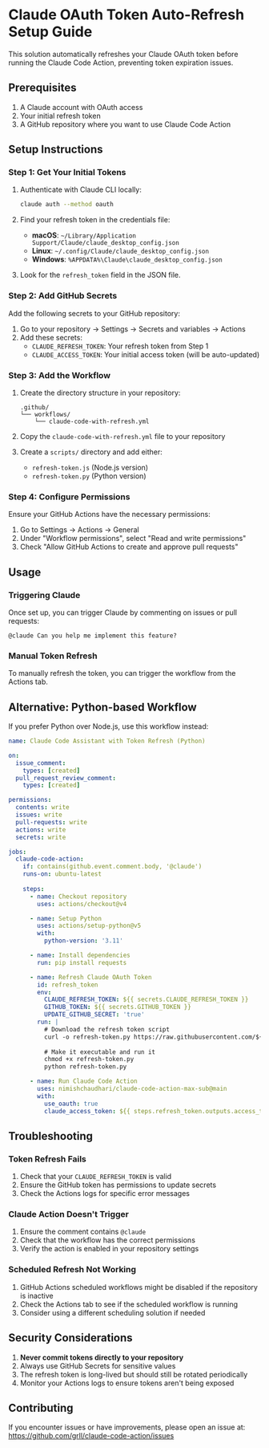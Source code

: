 # Claude OAuth Token Auto-Refresh Setup Guide

This solution automatically refreshes your Claude OAuth token before running the Claude Code Action, preventing token expiration issues.

## Prerequisites

1. A Claude account with OAuth access
2. Your initial refresh token
3. A GitHub repository where you want to use Claude Code Action

## Setup Instructions

### Step 1: Get Your Initial Tokens

1. Authenticate with Claude CLI locally:
   ```bash
   claude auth --method oauth
   ```

2. Find your refresh token in the credentials file:
   - **macOS**: `~/Library/Application Support/Claude/claude_desktop_config.json`
   - **Linux**: `~/.config/Claude/claude_desktop_config.json`
   - **Windows**: `%APPDATA%\Claude\claude_desktop_config.json`

3. Look for the `refresh_token` field in the JSON file.

### Step 2: Add GitHub Secrets

Add the following secrets to your GitHub repository:

1. Go to your repository → Settings → Secrets and variables → Actions
2. Add these secrets:
   - `CLAUDE_REFRESH_TOKEN`: Your refresh token from Step 1
   - `CLAUDE_ACCESS_TOKEN`: Your initial access token (will be auto-updated)

### Step 3: Add the Workflow

1. Create the directory structure in your repository:
   ```
   .github/
   └── workflows/
       └── claude-code-with-refresh.yml
   ```

2. Copy the `claude-code-with-refresh.yml` file to your repository

3. Create a `scripts/` directory and add either:
   - `refresh-token.js` (Node.js version)
   - `refresh-token.py` (Python version)

### Step 4: Configure Permissions

Ensure your GitHub Actions have the necessary permissions:

1. Go to Settings → Actions → General
2. Under "Workflow permissions", select "Read and write permissions"
3. Check "Allow GitHub Actions to create and approve pull requests"

## Usage

### Triggering Claude

Once set up, you can trigger Claude by commenting on issues or pull requests:

```
@claude Can you help me implement this feature?
```

### Manual Token Refresh

To manually refresh the token, you can trigger the workflow from the Actions tab.

## Alternative: Python-based Workflow

If you prefer Python over Node.js, use this workflow instead:

```yaml
name: Claude Code Assistant with Token Refresh (Python)

on:
  issue_comment:
    types: [created]
  pull_request_review_comment:
    types: [created]

permissions:
  contents: write
  issues: write
  pull-requests: write
  actions: write
  secrets: write

jobs:
  claude-code-action:
    if: contains(github.event.comment.body, '@claude')
    runs-on: ubuntu-latest
    
    steps:
      - name: Checkout repository
        uses: actions/checkout@v4

      - name: Setup Python
        uses: actions/setup-python@v5
        with:
          python-version: '3.11'

      - name: Install dependencies
        run: pip install requests

      - name: Refresh Claude OAuth Token
        id: refresh_token
        env:
          CLAUDE_REFRESH_TOKEN: ${{ secrets.CLAUDE_REFRESH_TOKEN }}
          GITHUB_TOKEN: ${{ secrets.GITHUB_TOKEN }}
          UPDATE_GITHUB_SECRET: 'true'
        run: |
          # Download the refresh token script
          curl -o refresh-token.py https://raw.githubusercontent.com/${{ github.repository }}/main/scripts/refresh-token.py
          
          # Make it executable and run it
          chmod +x refresh-token.py
          python refresh-token.py

      - name: Run Claude Code Action
        uses: nimishchaudhari/claude-code-action-max-sub@main
        with:
          use_oauth: true
          claude_access_token: ${{ steps.refresh_token.outputs.access_token || secrets.CLAUDE_ACCESS_TOKEN }}
```

## Troubleshooting

### Token Refresh Fails

1. Check that your `CLAUDE_REFRESH_TOKEN` is valid
2. Ensure the GitHub token has permissions to update secrets
3. Check the Actions logs for specific error messages

### Claude Action Doesn't Trigger

1. Ensure the comment contains `@claude`
2. Check that the workflow has the correct permissions
3. Verify the action is enabled in your repository settings

### Scheduled Refresh Not Working

1. GitHub Actions scheduled workflows might be disabled if the repository is inactive
2. Check the Actions tab to see if the scheduled workflow is running
3. Consider using a different scheduling solution if needed

## Security Considerations

1. **Never commit tokens directly to your repository**
2. Always use GitHub Secrets for sensitive values
3. The refresh token is long-lived but should still be rotated periodically
4. Monitor your Actions logs to ensure tokens aren't being exposed

## Contributing

If you encounter issues or have improvements, please open an issue at:
https://github.com/grll/claude-code-action/issues